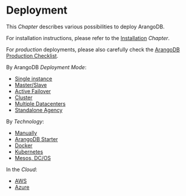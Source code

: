 Deployment
==========

This _Chapter_ describes various possibilities to deploy ArangoDB.

For installation instructions, please refer to the [Installation](../Installation/README.md) _Chapter_.

For _production_ deployments, please also carefully check the
[ArangoDB Production Checklist](ProductionChecklist.md).

By ArangoDB _Deployment Mode_:

- [Single instance](SingleInstance/README.md)
- [Master/Slave](MasterSlave/README.md)
- [Active Failover](ActiveFailover/README.md)
- [Cluster](Cluster/README.md)
- [Multiple Datacenters](DC2DC/README.md) 
- [Standalone Agency](StandaloneAgency/README.md) 

By _Technology_:

- [Manually](Manually/README.md)
- [ArangoDB Starter](ArangoDBStarter/README.md)
- [Docker](Docker/README.md)
- [Kubernetes](Kubernetes/README.md)
- [Mesos, DC/OS](DCOS/README.md)

In the _Cloud_:

- [AWS](Cloud/AWS.md)
- [Azure](Cloud/Azure.md)
